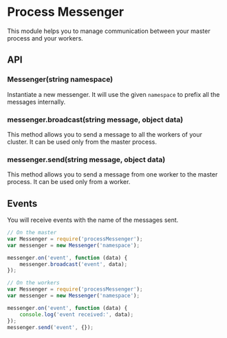 # Process Messenger

This module helps you to manage communication between your master process and your workers.

## API

### Messenger(string namespace)

Instantiate a new messenger.
It will use the given `namespace` to prefix all the messages internally.

### messenger.broadcast(string message, object data)

This method allows you to send a message to all the workers of your cluster.
It can be used only from the master process.

### messenger.send(string message, object data)

This method allows you to send a message from one worker to the master process.
It can be used only from a worker.

## Events

You will receive events with the name of the messages sent.

```javascript
// On the master
var Messenger = require('processMessenger');
var messenger = new Messenger('namespace');

messenger.on('event', function (data) {
    messenger.broadcast('event', data);
});
```

```javascript
// On the workers
var Messenger = require('processMessenger');
var messenger = new Messenger('namespace');

messenger.on('event', function (data) {
    console.log('event received:', data);
});
messenger.send('event', {});
```
